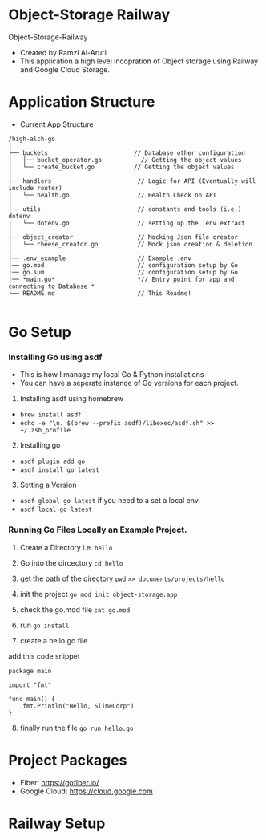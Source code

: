 # Object-Storage Railway
Object-Storage-Railway
- Created by Ramzi Al-Aruri
- This application a high level incopration of Object storage using Railway and Google Cloud Storage.


# Application Structure 

- Current App Structure

```
/high-alch-go
│
├── buckets                        // Database other configuration
|   ├── bucket_operator.go           // Getting the object values
│   └── create_bucket.go           // Getting the object values
|
|── handlers                        // Logic for API (Eventually will include router)
|   └── health.go                   // Health Check on API
|
|── utils                           // constants and tools (i.e.) dotenv
|   └── dotenv.go                   // setting up the .env extract
|
|── object_creator                  // Mocking Json file creator
|   └── cheese_creator.go           // Mock json creation & deletion
|
|── .env_example                    // Example .env
|── go.mod                          // configuration setup by Go
|── go.sum                          // configuration setup by Go
|── *main.go*                       *// Entry point for app and connecting to Database *
└── README.md                       // This Readme!
    
```


# Go Setup

### Installing Go using asdf
- This is how I manage my local Go & Python installations 
- You can have a seperate instance of Go versions for each project. 


1. Installing asdf using homebrew
- `brew install asdf`
- `echo -e "\n. $(brew --prefix asdf)/libexec/asdf.sh" >> ~/.zsh_profile`

2. Installing go 
- `asdf plugin add go`
- `asdf install go latest`

3. Setting a Version 
- `asdf global go latest`
if you need to a set a local env.
- `asdf local go latest`


### Running Go Files Locally an Example Project.

1. Create a Directory i.e. `hello`

2. Go into the dircectory `cd hello`

3. get the path of the directory `pwd` 
`>> documents/projects/hello`

4. init the project 
`go mod init object-storage.app`

5. check the go.mod file
`cat go.mod`

6. run `go install`

7. create a hello.go file 

add this code snippet
```
package main

import "fmt"

func main() {
    fmt.Println("Hello, SlimeCorp")
}

```

8. finally run the file 
`go run hello.go`


# Project Packages
- Fiber: https://gofiber.io/
- Google Cloud: https://cloud.google.com


# Railway Setup 



